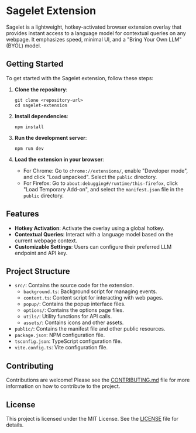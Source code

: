 # Sagelet Extension

Sagelet is a lightweight, hotkey-activated browser extension overlay that provides instant access to a language model for contextual queries on any webpage. It emphasizes speed, minimal UI, and a "Bring Your Own LLM" (BYOL) model.

## Getting Started

To get started with the Sagelet extension, follow these steps:

1. **Clone the repository**:
   ```
   git clone <repository-url>
   cd sagelet-extension
   ```

2. **Install dependencies**:
   ```
   npm install
   ```

3. **Run the development server**:
   ```
   npm run dev
   ```

4. **Load the extension in your browser**:
   - For Chrome: Go to `chrome://extensions/`, enable "Developer mode", and click "Load unpacked". Select the `public` directory.
   - For Firefox: Go to `about:debugging#/runtime/this-firefox`, click "Load Temporary Add-on", and select the `manifest.json` file in the `public` directory.

## Features

- **Hotkey Activation**: Activate the overlay using a global hotkey.
- **Contextual Queries**: Interact with a language model based on the current webpage context.
- **Customizable Settings**: Users can configure their preferred LLM endpoint and API key.

## Project Structure

- `src/`: Contains the source code for the extension.
  - `background.ts`: Background script for managing events.
  - `content.ts`: Content script for interacting with web pages.
  - `popup/`: Contains the popup interface files.
  - `options/`: Contains the options page files.
  - `utils/`: Utility functions for API calls.
  - `assets/`: Contains icons and other assets.
- `public/`: Contains the manifest file and other public resources.
- `package.json`: NPM configuration file.
- `tsconfig.json`: TypeScript configuration file.
- `vite.config.ts`: Vite configuration file.

## Contributing

Contributions are welcome! Please see the [CONTRIBUTING.md](CONTRIBUTING.md) file for more information on how to contribute to the project.

## License

This project is licensed under the MIT License. See the [LICENSE](LICENSE) file for details.